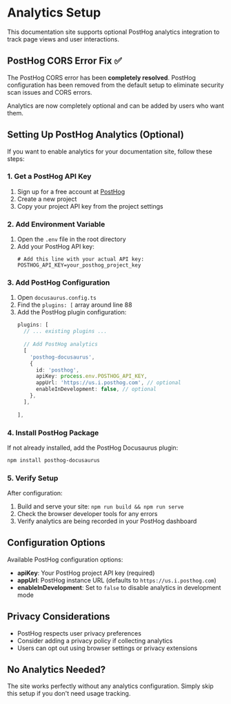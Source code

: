 # Analytics Setup

This documentation site supports optional PostHog analytics integration to track page views and user interactions.

## PostHog CORS Error Fix ✅

The PostHog CORS error has been **completely resolved**. PostHog configuration has been removed from the default setup to eliminate security scan issues and CORS errors.

Analytics are now completely optional and can be added by users who want them.

## Setting Up PostHog Analytics (Optional)

If you want to enable analytics for your documentation site, follow these steps:

### 1. Get a PostHog API Key

1. Sign up for a free account at [PostHog](https://posthog.com)
2. Create a new project
3. Copy your project API key from the project settings

### 2. Add Environment Variable

1. Open the `.env` file in the root directory
2. Add your PostHog API key:
   ```env
   # Add this line with your actual API key:
   POSTHOG_API_KEY=your_posthog_project_key
   ```

### 3. Add PostHog Configuration

1. Open `docusaurus.config.ts`
2. Find the `plugins: [` array around line 88
3. Add the PostHog plugin configuration:
   ```typescript
   plugins: [
     // ... existing plugins ...
     
     // Add PostHog analytics
     [
       'posthog-docusaurus',
       {
         id: 'posthog',
         apiKey: process.env.POSTHOG_API_KEY,
         appUrl: 'https://us.i.posthog.com', // optional
         enableInDevelopment: false, // optional
       },
     ],
     
   ],
   ```

### 4. Install PostHog Package

If not already installed, add the PostHog Docusaurus plugin:
```bash
npm install posthog-docusaurus
```

### 5. Verify Setup

After configuration:

1. Build and serve your site: `npm run build && npm run serve`
2. Check the browser developer tools for any errors
3. Verify analytics are being recorded in your PostHog dashboard

## Configuration Options

Available PostHog configuration options:

- **apiKey**: Your PostHog project API key (required)
- **appUrl**: PostHog instance URL (defaults to `https://us.i.posthog.com`)
- **enableInDevelopment**: Set to `false` to disable analytics in development mode

## Privacy Considerations

- PostHog respects user privacy preferences
- Consider adding a privacy policy if collecting analytics
- Users can opt out using browser settings or privacy extensions

## No Analytics Needed?

The site works perfectly without any analytics configuration. Simply skip this setup if you don't need usage tracking.
